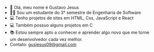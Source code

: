 - 👋 Olá, meu nome é Gustavo Jesus
- 🧑‍🎓 Sou um estudante do 3° semestre de Engenharia de Software
- 💻 Tenho projetos de sites em HTML, Css, JavaScript e React
- 💻 Também possuo alguns projetos em C
- 📚 Estou sempre apto a conhecer e aprender algo novo que me torne um desenvolvedor cada vez melhor.
- Contato: gusjesus09@gmail.com
